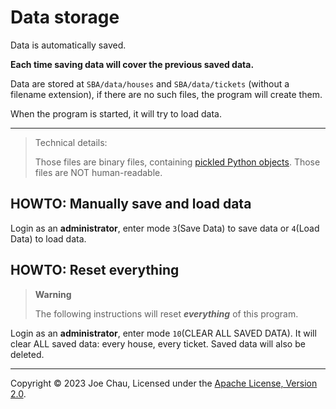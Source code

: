 # Data storage

Data is automatically saved.

**Each time saving data will cover the previous saved data.**

Data are stored at `SBA/data/houses` and `SBA/data/tickets` (without a filename extension), 
if there are no such files, the program will create them.

When the program is started, it will try to load data.

---
> Technical details:
> 
> Those files are binary files, containing [pickled Python objects](https://docs.python.org/3/library/pickle.html).
> Those files are NOT human-readable.


## HOWTO: Manually save and load data
Login as an **administrator**, enter mode `3`(Save Data) to save data or `4`(Load Data) to load data.


## HOWTO: Reset everything
<!--This is GitHub's warning format-->
> **Warning**
> 
> The following instructions will reset ***everything*** of this program.

Login as an **administrator**, enter mode `10`(CLEAR ALL SAVED DATA).
It will clear ALL saved data: every house, every ticket. 
Saved data will also be deleted.


---

Copyright © 2023 Joe Chau, Licensed under the 
<a href="https://www.apache.org/licenses/LICENSE-2.0" target="_blank">Apache License, Version 2.0</a>.